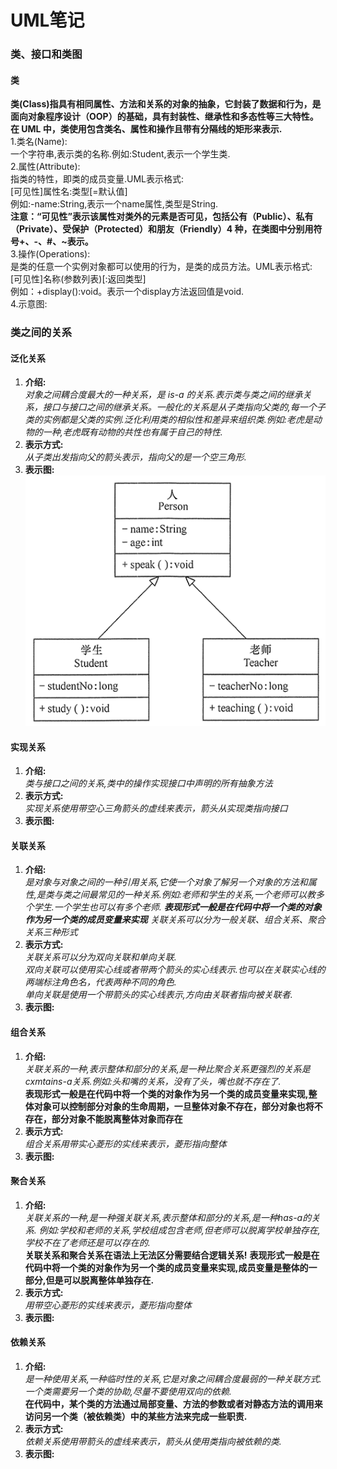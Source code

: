 # UML笔记
### 类、接口和类图
#### 类
**类(Class)指具有相同属性、方法和关系的对象的抽象，它封装了数据和行为，是面向对象程序设计（OOP）的基础，具有封装性、继承性和多态性等三大特性。在 UML 中，类使用包含类名、属性和操作且带有分隔线的矩形来表示.**  
1.类名(Name):  
一个字符串,表示类的名称.例如:Student,表示一个学生类.  
2.属性(Attribute):  
指类的特性，即类的成员变量.UML表示格式:    
[可见性]属性名:类型[=默认值]  
例如:-name:String,表示一个name属性,类型是String.  
**注意：“可见性”表示该属性对类外的元素是否可见，包括公有（Public）、私有（Private）、受保护（Protected）和朋友（Friendly）4 种，在类图中分别用符号+、-、#、~表示。**  
3.操作(Operations):  
是类的任意一个实例对象都可以使用的行为，是类的成员方法。UML表示格式:  
[可见性]名称(参数列表)[:返回类型]   
例如：+display():void。表示一个display方法返回值是void.  
4.示意图:  

### 类之间的关系
#### 泛化关系
1. **介绍:**  
*对象之间耦合度最大的一种关系，是 is-a 的关系.表示类与类之间的继承关系，接口与接口之间的继承关系。一般化的关系是从子类指向父类的,每一个子类的实例都是父类的实例.泛化利用类的相似性和差异来组织类.例如:老虎是动物的一种,老虎既有动物的共性也有属于自己的特性.*
2. **表示方式:**  
*从子类出发指向父的箭头表示，指向父的是一个空三角形.*
3. **表示图:**
![泛化关系](https://github.com/zesong-w/notes/blob/master/uml-note/images/generalization.png)
#### 实现关系
1. **介绍:**  
*类与接口之间的关系,类中的操作实现接口中声明的所有抽象方法*
2. **表示方式:**  
*实现关系使用带空心三角箭头的虚线来表示，箭头从实现类指向接口*
3. **表示图:**
#### 关联关系
1. **介绍:**  
*是对象与对象之间的一种引用关系,它使一个对象了解另一个对象的方法和属性,是类与类之间最常见的一种关系.例如:老师和学生的关系,一个老师可以教多个学生.一个学生也可以有多个老师.
**表现形式一般是在代码中将一个类的对象作为另一个类的成员变量来实现**
关联关系可以分为一般关联、组合关系、聚合关系三种形式*
2. **表示方式:**  
*关联关系可以分为双向关联和单向关联.  
双向关联可以使用实心线或者带两个箭头的实心线表示.也可以在关联实心线的两端标注角色名，代表两种不同的角色.  
单向关联是使用一个带箭头的实心线表示,方向由关联者指向被关联者.*
3. **表示图:**
#### 组合关系
1. **介绍:**  
*关联关系的一种,表示整体和部分的关系,是一种比聚合关系更强烈的关系是cxmtains-a关系.例如:头和嘴的关系，没有了头，嘴也就不存在了.*  
**表现形式一般是在代码中将一个类的对象作为另一个类的成员变量来实现,整体对象可以控制部分对象的生命周期，一旦整体对象不存在，部分对象也将不存在，部分对象不能脱离整体对象而存在**  
2. **表示方式:**  
*组合关系用带实心菱形的实线来表示，菱形指向整体*
3. **表示图:**
#### 聚合关系
1. **介绍:**  
*关联关系的一种,是一种强关联关系,表示整体和部分的关系,是一种has-a的关系.
例如:学校和老师的关系,学校组成包含老师,但老师可以脱离学校单独存在,学校不在了老师还是可以存在的.*  
**关联关系和聚合关系在语法上无法区分需要结合逻辑关系!**
**表现形式一般是在代码中将一个类的对象作为另一个类的成员变量来实现,成员变量是整体的一部分,但是可以脱离整体单独存在.**
2. **表示方式:**  
*用带空心菱形的实线来表示，菱形指向整体*
3. **表示图:**  
#### 依赖关系
1. **介绍:**  
*是一种使用关系,一种临时性的关系,它是对象之间耦合度最弱的一种关联方式.
一个类需要另一个类的协助,尽量不要使用双向的依赖.*  
**在代码中，某个类的方法通过局部变量、方法的参数或者对静态方法的调用来访问另一个类（被依赖类）中的某些方法来完成一些职责.**
2. **表示方式:**  
*依赖关系使用带箭头的虚线来表示，箭头从使用类指向被依赖的类.*
3. **表示图:**  

